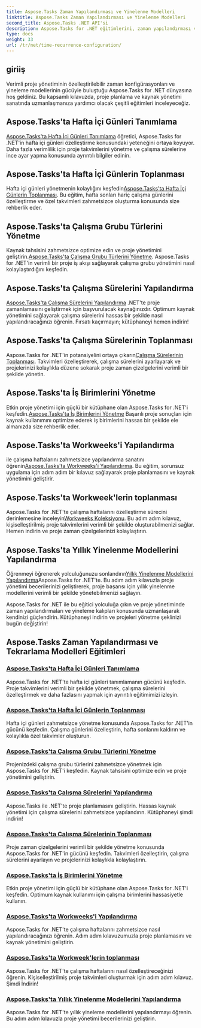 ```yaml
---
title: Aspose.Tasks Zaman Yapılandırması ve Yinelenme Modelleri
linktitle: Aspose.Tasks Zaman Yapılandırması ve Yinelenme Modelleri
second_title: Aspose.Tasks .NET API'si
description: Aspose.Tasks for .NET eğitimlerini, zaman yapılandırması ve yineleme modelleri ile keşfedin. Takvimleri zahmetsizce yönetin, çalışma sürelerini özelleştirin ve proje planlamasını optimize edin.
type: docs
weight: 33
url: /tr/net/time-recurrence-configuration/
---
```

## giriiş

Verimli proje yönetiminin özelleştirilebilir zaman konfigürasyonları ve yineleme modellerinin gücüyle buluştuğu Aspose.Tasks for .NET dünyasına hoş geldiniz. Bu kapsamlı kılavuzda, proje planlama ve kaynak yönetimi sanatında uzmanlaşmanıza yardımcı olacak çeşitli eğitimleri inceleyeceğiz.

## Aspose.Tasks'ta Hafta İçi Günleri Tanımlama
[Aspose.Tasks'ta Hafta İçi Günleri Tanımlama](./defining-weekdays/) öğretici, Aspose.Tasks for .NET'in hafta içi günleri özelleştirme konusundaki yeteneğini ortaya koyuyor. Daha fazla verimlilik için proje takvimlerini yönetme ve çalışma sürelerine ince ayar yapma konusunda ayrıntılı bilgiler edinin.

## Aspose.Tasks'ta Hafta İçi Günlerin Toplanması
Hafta içi günleri yönetmenin kolaylığını keşfedin[Aspose.Tasks'ta Hafta İçi Günlerin Toplanması](./weekday-collection/). Bu eğitim, hafta sonları hariç çalışma günlerini özelleştirme ve özel takvimleri zahmetsizce oluşturma konusunda size rehberlik eder.

## Aspose.Tasks'ta Çalışma Grubu Türlerini Yönetme
 Kaynak tahsisini zahmetsizce optimize edin ve proje yönetimini geliştirin.[Aspose.Tasks'ta Çalışma Grubu Türlerini Yönetme](./workgroup-types/). Aspose.Tasks for .NET'in verimli bir proje iş akışı sağlayarak çalışma grubu yönetimini nasıl kolaylaştırdığını keşfedin.

## Aspose.Tasks'ta Çalışma Sürelerini Yapılandırma
[Aspose.Tasks'ta Çalışma Sürelerini Yapılandırma](./working-times/) .NET'te proje zamanlamasını geliştirmek için başvurulacak kaynağınızdır. Optimum kaynak yönetimini sağlayarak çalışma sürelerini hassas bir şekilde nasıl yapılandıracağınızı öğrenin. Fırsatı kaçırmayın; kütüphaneyi hemen indirin!

## Aspose.Tasks'ta Çalışma Sürelerinin Toplanması
 Aspose.Tasks for .NET'in potansiyelini ortaya çıkarın[Çalışma Sürelerinin Toplanması](./working-time-collection/). Takvimleri özelleştirerek, çalışma sürelerini ayarlayarak ve projelerinizi kolaylıkla düzene sokarak proje zaman çizelgelerini verimli bir şekilde yönetin.

## Aspose.Tasks'ta İş Birimlerini Yönetme
Etkin proje yönetimi için güçlü bir kütüphane olan Aspose.Tasks for .NET'i keşfedin.[Aspose.Tasks'ta İş Birimlerini Yönetme](./work-units/) Başarılı proje sonuçları için kaynak kullanımını optimize ederek iş birimlerini hassas bir şekilde ele almanızda size rehberlik eder.

## Aspose.Tasks'ta Workweeks'i Yapılandırma
 ile çalışma haftalarını zahmetsizce yapılandırma sanatını öğrenin[Aspose.Tasks'ta Workweeks'i Yapılandırma](./configuring-workweeks/). Bu eğitim, sorunsuz uygulama için adım adım bir kılavuz sağlayarak proje planlamasını ve kaynak yönetimini geliştirir.

## Aspose.Tasks'ta Workweek'lerin toplanması
 Aspose.Tasks for .NET'te çalışma haftalarını özelleştirme sürecini derinlemesine inceleyin[Workweeks Koleksiyonu](./workweek-collection/). Bu adım adım kılavuz, kişiselleştirilmiş proje takvimlerini verimli bir şekilde oluşturabilmenizi sağlar. Hemen indirin ve proje zaman çizelgelerinizi kolaylaştırın.

## Aspose.Tasks'ta Yıllık Yinelenme Modellerini Yapılandırma
 Öğrenmeyi öğrenerek yolculuğunuzu sonlandırın[Yıllık Yinelenme Modellerini Yapılandırma](./yearly-recurrence-patterns/)Aspose.Tasks for .NET'te. Bu adım adım kılavuzla proje yönetimi becerilerinizi geliştirerek, proje başarısı için yıllık yinelenme modellerini verimli bir şekilde yönetebilmenizi sağlayın.

Aspose.Tasks for .NET ile bu eğitici yolculuğa çıkın ve proje yönetiminde zaman yapılandırmaları ve yineleme kalıpları konusunda uzmanlaşarak kendinizi güçlendirin. Kütüphaneyi indirin ve projeleri yönetme şeklinizi bugün değiştirin!
## Aspose.Tasks Zaman Yapılandırması ve Tekrarlama Modelleri Eğitimleri
### [Aspose.Tasks'ta Hafta İçi Günleri Tanımlama](./defining-weekdays/)
Aspose.Tasks for .NET'te hafta içi günleri tanımlamanın gücünü keşfedin. Proje takvimlerini verimli bir şekilde yönetmek, çalışma sürelerini özelleştirmek ve daha fazlasını yapmak için ayrıntılı eğitimimizi izleyin.
### [Aspose.Tasks'ta Hafta İçi Günlerin Toplanması](./weekday-collection/)
Hafta içi günleri zahmetsizce yönetme konusunda Aspose.Tasks for .NET'in gücünü keşfedin. Çalışma günlerini özelleştirin, hafta sonlarını kaldırın ve kolaylıkla özel takvimler oluşturun.
### [Aspose.Tasks'ta Çalışma Grubu Türlerini Yönetme](./workgroup-types/)
Projenizdeki çalışma grubu türlerini zahmetsizce yönetmek için Aspose.Tasks for .NET'i keşfedin. Kaynak tahsisini optimize edin ve proje yönetimini geliştirin.
### [Aspose.Tasks'ta Çalışma Sürelerini Yapılandırma](./working-times/)
Aspose.Tasks ile .NET'te proje planlamasını geliştirin. Hassas kaynak yönetimi için çalışma sürelerini zahmetsizce yapılandırın. Kütüphaneyi şimdi indirin!
### [Aspose.Tasks'ta Çalışma Sürelerinin Toplanması](./working-time-collection/)
Proje zaman çizelgelerini verimli bir şekilde yönetme konusunda Aspose.Tasks for .NET'in gücünü keşfedin. Takvimleri özelleştirin, çalışma sürelerini ayarlayın ve projelerinizi kolaylıkla kolaylaştırın.
### [Aspose.Tasks'ta İş Birimlerini Yönetme](./work-units/)
Etkin proje yönetimi için güçlü bir kütüphane olan Aspose.Tasks for .NET'i keşfedin. Optimum kaynak kullanımı için çalışma birimlerini hassasiyetle kullanın.
### [Aspose.Tasks'ta Workweeks'i Yapılandırma](./configuring-workweeks/)
Aspose.Tasks for .NET'te çalışma haftalarını zahmetsizce nasıl yapılandıracağınızı öğrenin. Adım adım kılavuzumuzla proje planlamasını ve kaynak yönetimini geliştirin.
### [Aspose.Tasks'ta Workweek'lerin toplanması](./workweek-collection/)
Aspose.Tasks for .NET'te çalışma haftalarını nasıl özelleştireceğinizi öğrenin. Kişiselleştirilmiş proje takvimleri oluşturmak için adım adım kılavuz. Şimdi İndirin!
### [Aspose.Tasks'ta Yıllık Yinelenme Modellerini Yapılandırma](./yearly-recurrence-patterns/)
Aspose.Tasks for .NET'te yıllık yineleme modellerini yapılandırmayı öğrenin. Bu adım adım kılavuzla proje yönetimi becerilerinizi geliştirin.